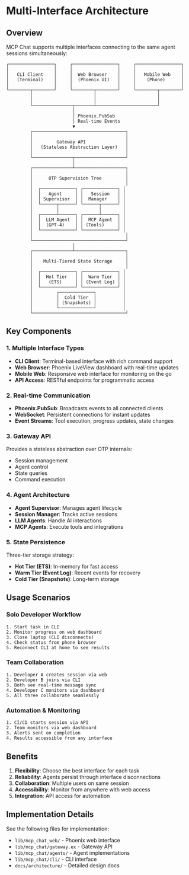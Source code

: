 # Multi-Interface Architecture

## Overview

MCP Chat supports multiple interfaces connecting to the same agent sessions simultaneously:

```
┌─────────────────┐     ┌─────────────────┐     ┌─────────────────┐
│                 │     │                 │     │                 │
│   CLI Client    │     │  Web Browser    │     │   Mobile Web    │
│   (Terminal)    │     │  (Phoenix UI)   │     │    (Phone)      │
│                 │     │                 │     │                 │
└────────┬────────┘     └────────┬────────┘     └────────┬────────┘
         │                       │                       │
         │                       │                       │
         └───────────────┬───────┴───────────────────────┘
                         │
                         │ Phoenix.PubSub
                         │ Real-time Events
                         ▼
         ┌───────────────────────────────────┐
         │                                   │
         │         Gateway API               │
         │   (Stateless Abstraction Layer)   │
         │                                   │
         └───────────────┬───────────────────┘
                         │
         ┌───────────────┴───────────────────┐
         │                                   │
         │      OTP Supervision Tree         │
         │                                   │
         │  ┌─────────────┐ ┌─────────────┐ │
         │  │   Agent     │ │   Session   │ │
         │  │ Supervisor  │ │  Manager    │ │
         │  └──────┬──────┘ └──────┬──────┘ │
         │         │               │        │
         │  ┌──────┴──────┐ ┌──────┴──────┐ │
         │  │  LLM Agent  │ │  MCP Agent  │ │
         │  │  (GPT-4)    │ │ (Tools)     │ │
         │  └─────────────┘ └─────────────┘ │
         │                                   │
         └───────────────────────────────────┘
                         │
         ┌───────────────┴───────────────────┐
         │                                   │
         │    Multi-Tiered State Storage     │
         │                                   │
         │  ┌─────────────┐ ┌─────────────┐ │
         │  │  Hot Tier   │ │  Warm Tier  │ │
         │  │   (ETS)     │ │ (Event Log) │ │
         │  └─────────────┘ └─────────────┘ │
         │         ┌─────────────┐          │
         │         │  Cold Tier  │          │
         │         │ (Snapshots) │          │
         │         └─────────────┘          │
         └───────────────────────────────────┘
```

## Key Components

### 1. Multiple Interface Types

- **CLI Client**: Terminal-based interface with rich command support
- **Web Browser**: Phoenix LiveView dashboard with real-time updates
- **Mobile Web**: Responsive web interface for monitoring on the go
- **API Access**: RESTful endpoints for programmatic access

### 2. Real-time Communication

- **Phoenix.PubSub**: Broadcasts events to all connected clients
- **WebSocket**: Persistent connections for instant updates
- **Event Streams**: Tool execution, progress updates, state changes

### 3. Gateway API

Provides a stateless abstraction over OTP internals:
- Session management
- Agent control
- State queries
- Command execution

### 4. Agent Architecture

- **Agent Supervisor**: Manages agent lifecycle
- **Session Manager**: Tracks active sessions
- **LLM Agents**: Handle AI interactions
- **MCP Agents**: Execute tools and integrations

### 5. State Persistence

Three-tier storage strategy:
- **Hot Tier (ETS)**: In-memory for fast access
- **Warm Tier (Event Log)**: Recent events for recovery
- **Cold Tier (Snapshots)**: Long-term storage

## Usage Scenarios

### Solo Developer Workflow
```
1. Start task in CLI
2. Monitor progress on web dashboard
3. Close laptop (CLI disconnects)
4. Check status from phone browser
5. Reconnect CLI at home to see results
```

### Team Collaboration
```
1. Developer A creates session via web
2. Developer B joins via CLI
3. Both see real-time message sync
4. Developer C monitors via dashboard
5. All three collaborate seamlessly
```

### Automation & Monitoring
```
1. CI/CD starts session via API
2. Team monitors via web dashboard
3. Alerts sent on completion
4. Results accessible from any interface
```

## Benefits

1. **Flexibility**: Choose the best interface for each task
2. **Reliability**: Agents persist through interface disconnections
3. **Collaboration**: Multiple users on same session
4. **Accessibility**: Monitor from anywhere with web access
5. **Integration**: API access for automation

## Implementation Details

See the following files for implementation:
- `lib/mcp_chat_web/` - Phoenix web interface
- `lib/mcp_chat/gateway.ex` - Gateway API
- `lib/mcp_chat/agents/` - Agent implementations
- `lib/mcp_chat/cli/` - CLI interface
- `docs/architecture/` - Detailed design docs